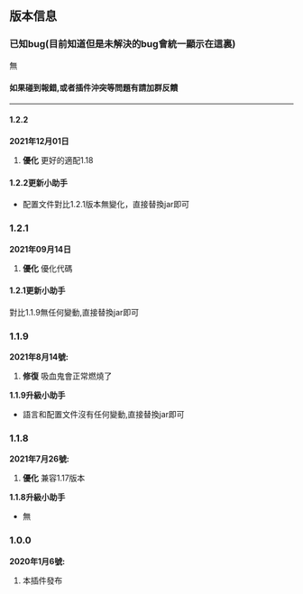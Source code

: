 ## 版本信息

### 已知bug(目前知道但是未解決的bug會統一顯示在這裏)
無
#### 如果碰到報錯,或者插件沖突等問題有請加群反饋

------------
#### 1.2.2
**2021年12月01日**
1. **優化** 更好的適配1.18

#### 1.2.2更新小助手
- 配置文件對比1.2.1版本無變化，直接替換jar即可

### 1.2.1
**2021年09月14日**
1. **優化** 優化代碼

#### 1.2.1更新小助手
對比1.1.9無任何變動,直接替換jar即可

### 1.1.9
**2021年8月14號:**
1. **修復** 吸血鬼會正常燃燒了

**1.1.9升級小助手**
- 語言和配置文件沒有任何變動,直接替換jar即可

### 1.1.8
**2021年7月26號:**
1. **優化** 兼容1.17版本

**1.1.8升級小助手**
- 無

### 1.0.0
**2020年1月6號:**
1. 本插件發布